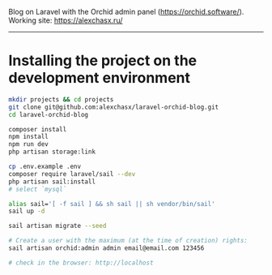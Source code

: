 Blog on Laravel with the Orchid admin panel (https://orchid.software/).
Working site: https://alexchasx.ru/

---
# Installing the project on the development environment

```bash
mkdir projects && cd projects
git clone git@github.com:alexchasx/laravel-orchid-blog.git
cd laravel-orchid-blog

composer install
npm install
npm run dev
php artisan storage:link

cp .env.example .env
composer require laravel/sail --dev
php artisan sail:install
# select `mysql`

alias sail='[ -f sail ] && sh sail || sh vendor/bin/sail'
sail up -d

sail artisan migrate --seed

# Create a user with the maximum (at the time of creation) rights:
sail artisan orchid:admin admin email@email.com 123456

# check in the browser: http://localhost 
```
